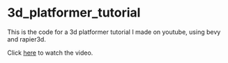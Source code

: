 # 3d_platformer_tutorial

This is the code for a 3d platformer tutorial I made on youtube, using bevy and rapier3d.

Click [here](https://youtu.be/uQS5GHQqTLc) to watch the video.
